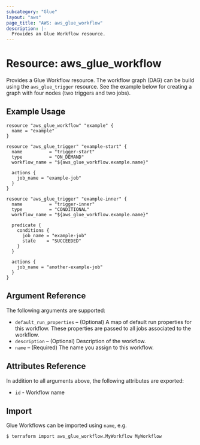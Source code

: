 ```yaml
---
subcategory: "Glue"
layout: "aws"
page_title: "AWS: aws_glue_workflow"
description: |-
  Provides an Glue Workflow resource.
---
```


# Resource: aws_glue_workflow

Provides a Glue Workflow resource.
The workflow graph (DAG) can be build using the `aws_glue_trigger` resource. 
See the example below for creating a graph with four nodes (two triggers and two jobs). 

## Example Usage

```hcl
resource "aws_glue_workflow" "example" {
  name = "example"
}

resource "aws_glue_trigger" "example-start" {
  name          = "trigger-start"
  type          = "ON_DEMAND"
  workflow_name = "${aws_glue_workflow.example.name}"

  actions {
    job_name = "example-job"
  }
}

resource "aws_glue_trigger" "example-inner" {
  name          = "trigger-inner"
  type          = "CONDITIONAL"
  workflow_name = "${aws_glue_workflow.example.name}"

  predicate {
    conditions {
      job_name = "example-job"
      state    = "SUCCEEDED"
    }
  }

  actions {
    job_name = "another-example-job"
  }
}
```

## Argument Reference

The following arguments are supported:

* `default_run_properties` – (Optional) A map of default run properties for this workflow. These properties are passed to all jobs associated to the workflow.
* `description` – (Optional) Description of the workflow.
* `name` – (Required) The name you assign to this workflow.

## Attributes Reference

In addition to all arguments above, the following attributes are exported:

* `id` - Workflow name

## Import

Glue Workflows can be imported using `name`, e.g.

```
$ terraform import aws_glue_workflow.MyWorkflow MyWorkflow
```
